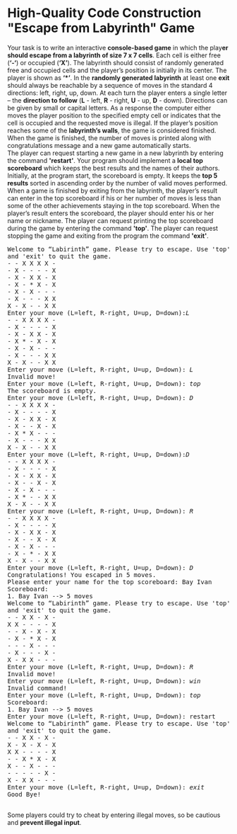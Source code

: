 High-Quality Code Construction "Escape from Labyrinth" Game
=========
<p>Your task is to write an interactive <strong>console-based game</strong> in which the play<strong>er should escape from a labyrinth of size 7 x 7 cells</strong>. Each cell is  either free (<strong>‘-‘</strong>) or occupied (<strong>‘X’</strong>). The labyrinth should consist of randomly  generated free and occupied cells and the player’s position is initially in its  center. The player is shown as <strong>‘*’</strong>.  In the <strong>randomly generated labyrinth</strong> at least one <strong>exit</strong> should always be  reachable by a sequence of moves in the standard 4 directions: left, right, up,  down. At each turn the player enters a single letter – the <strong>direction to follow</strong> (<strong>L</strong> -  left, <strong>R</strong> - right, <strong>U</strong> - up, <strong>D</strong> - down). Directions can be given by small or capital letters. As  a response the computer either moves the player position to the specified empty  cell or indicates that the cell is occupied and the requested move is illegal.  If the player’s position reaches some of the <strong>labyrinth’s walls</strong>, the game is considered finished. When the game  is finished, the number of moves is printed along with congratulations message  and a new game automatically starts.<br />
  The player can request starting a new game in a new  labyrinth by entering the command <strong>'restart'</strong>.  Your program should implement a <strong>local  top scoreboard</strong> which keeps the best results and the names of their authors.  Initially, at the program start, the scoreboard is empty. It keeps the <strong>top 5 results</strong> sorted in ascending order  by the number of valid moves performed. When a game is finished by exiting from  the labyrinth, the player’s result can enter in the top scoreboard if his or  her number of moves is less than some of the other achievements staying in the  top scoreboard. When the player’s result enters the scoreboard, the player  should enter his or her name or nickname. The player can request printing the  top scoreboard during the game by entering the command <strong>'top'</strong>. The player can request stopping the game and exiting from  the program the command <strong>'exit'</strong>.</p>


<pre>
Welcome to “Labirinth” game. Please try to escape. Use 'top' to view the top scoreboard, 'restart' to start a new game
and 'exit' to quit the game.
- - X X X X -
- X - - - - X
- X - X X - X
- X - * X - X
- X - X - - -
- X - - - X X
X - X - - X X
Enter your move (L=left, R-right, U=up, D=down):<i>L</i>
- - X X X X -
- X - - - - X
- X - X X - X
- X * - X - X
- X - X - - -
- X - - - X X
X - X - - X X
Enter your move (L=left, R-right, U=up, D=down): <i>L</i>
Invalid move!
Enter your move (L=left, R-right, U=up, D=down): <i>top</i>
The scoreboard is empty.
Enter your move (L=left, R-right, U=up, D=down): <i>D</i>
- - X X X X -
- X - - - - X
- X - X X - X
- X - - X - X
- X * X - - -
- X - - - X X
X - X - - X X
Enter your move (L=left, R-right, U=up, D=down):<i>D</i>
- - X X X X -
- X - - - - X
- X - X X - X
- X - - X - X
- X - X - - -
- X * - - X X
X - X - - X X
Enter your move (L=left, R-right, U=up, D=down):<i> R</i>
- - X X X X -
- X - - - - X
- X - X X - X
- X - - X - X
- X - X - - -
- X - * - X X
X - X - - X X
Enter your move (L=left, R-right, U=up, D=down): <i>D</i>
Congratulations! You escaped in 5 moves.
Please enter your name for the top scoreboard: Bay Ivan
Scoreboard:
1. Bay Ivan --> 5 moves
Welcome to “Labirinth” game. Please try to escape. Use 'top' to view the top scoreboard, 'restart' to start a new game
and 'exit' to quit the game.
- - X X - X -
X X - - - - X
- - X - X - X
- X - * X - X
- - - X - - -
- X - - - X -
X - X X - - -
Enter your move (L=left, R-right, U=up, D=down): <i>R</i>
Invalid move!
Enter your move (L=left, R-right, U=up, D=down): <i>win</i>
Invalid command!
Enter your move (L=left, R-right, U=up, D=down): <i>top</i>
Scoreboard:
1. Bay Ivan --> 5 moves
Enter your move (L=left, R-right, U=up, D=down): restart
Welcome to “Labirinth” game. Please try to escape. Use 'top' to view the top scoreboard, 'restart' to start a new game 
and 'exit' to quit the game.
- - X X - X -
X - X - X - X
X X - - - - X
- - X * X - X
X - - X - - -
- - - - - X -
X - X X - - -
Enter your move (L=left, R-right, U=up, D=down): <i>exit</i>
Good Bye!

</pre>

Some players could try to cheat by entering illegal moves, so be cautious and <b>prevent illegal input</b>.
